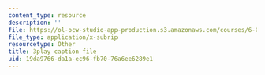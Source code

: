 ```yaml
---
content_type: resource
description: ''
file: https://ol-ocw-studio-app-production.s3.amazonaws.com/courses/6-00sc-introduction-to-computer-science-and-programming-spring-2011/19da9766da1aec96fb7076a6ee6289e1_rM3shFQyieU.srt
file_type: application/x-subrip
resourcetype: Other
title: 3play caption file
uid: 19da9766-da1a-ec96-fb70-76a6ee6289e1
---
```

